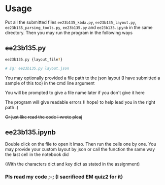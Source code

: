 # Usage
Put all the submitted files `ee23b135_kbda.py`, `ee23b135_layout.py`, `ee23b135_parsing_tools.py`, `ee23b135.py` and `ee23b135.ipynb` in the same directory. Then you may run the program in the following ways

## ee23b135.py
```bash
ee23b135.py {layout_file?}

# Eg: ee23b135.py layout.json
```
You may optionally provided a file path to the json layout (I have submitted a sample of this too) in the cmd line argument

You will be prompted to give a file name later if you don't give it here

The program will give readable errors (I hope) to help lead you in the right path :)

~~Or just like read the code I wrote pleaj~~

## ee23b135.ipynb
Double click on the file to open it lmao.
Then run the cells one by one.
You may provide your custom layout by json or call the function the same way the last cell in the notebook did

(With the characters dict and key dict as stated in the assignment)

### Pls read my code ;-; (I sacrificed EM quiz2 for it)
